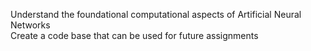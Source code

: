 Understand the foundational computational aspects of Artificial Neural Networks  
Create a code base that can be used for future assignments 
